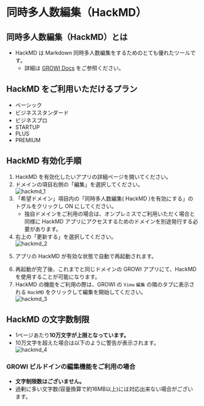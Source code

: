 # 同時多人数編集（HackMD）

## 同時多人数編集（HackMD）とは

- HackMD は Markdown 同時多人数編集をするためのとても優れたツールです。
  - 詳細は [GROWI Docs](https://docs.growi.org/ja/admin-guide/admin-cookbook/integrate-with-hackmd.html) をご参照ください。

## HackMD をご利用いただけるプラン

- ベーシック
- ビジネススタンダード
- ビジネスプロ
- STARTUP
- PLUS
- PREMIUM

## HackMD 有効化手順

1. HackMD を有効化したいアプリの詳細ページを開いてください。
2. ドメインの項目右側の「編集」を選択してください。  
![hackmd_1](/assets/images/ja/hackmd_1.png)
3. 「希望ドメイン」項目内の「同時多人数編集( HackMD )を有効にする」のトグルをクリックし ON にしてください。
    - 独自ドメインをご利用の場合は、オンプレミスでご利用いただく場合と同様に HackMD アプリにアクセスするためのドメインを別途発行する必要があります。
4. 右上の「更新する」を選択してください。  
![hackmd_2](/assets/images/ja/hackmd_2.png)
<!-- textlint-disable weseek/no-doubled-joshi -->
5. アプリの HackMD が有効な状態で自動で再起動されます。
<!-- textlint-enable weseek/no-doubled-joshi -->
6. 再起動が完了後、これまでと同じドメインの GROWI アプリにて、HackMD を使用することが可能になります。
7. HackMD の機能をご利用の際は、GROWI の `View` `編集` の隣のタブに表示される `HackMD` をクリックして編集を開始してください。  
![hackmd_3](/assets/images/ja/hackmd_3.png)

## HackMD の文字数制限

- 1ページあたり**10万文字が上限となっています。**
- 10万文字を超えた場合は以下のように警告が表示されます。  
![hackmd_4](/assets/images/ja/hackmd_4.png)

### GROWI ビルドインの編集機能をご利用の場合

- **文字制限数はございません。**
- 過剰に多い文字数(容量換算で約16MB以上)には対応出来ない場合がございます。
